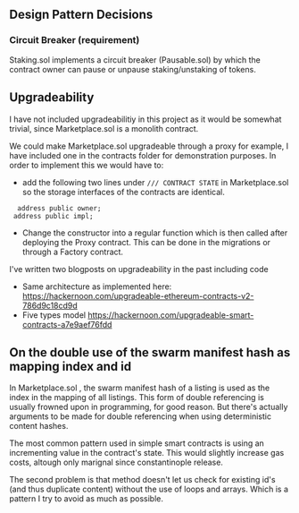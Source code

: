 ## Design Pattern Decisions

### Circuit Breaker (requirement) 

Staking.sol implements a circuit breaker (Pausable.sol) by which the contract owner can pause or unpause staking/unstaking of tokens. 

## Upgradeability 

I have not included upgradeabilitiy in this project as it would be somewhat trivial, since Marketplace.sol is a monolith contract. 

We could make Marketplace.sol upgradeable through a proxy for example, I have included one in the contracts folder for demonstration purposes.
In order to implement this we would have to: 
 * add the following two lines under `/// CONTRACT STATE` in Marketplace.sol so the storage interfaces of the contracts are identical.
 ```
   address public owner;
  address public impl;
 ```
 * Change the constructor into a regular function which is then called after deploying the Proxy contract. This can be done in the migrations or through a Factory contract. 

I've written two blogposts on upgradeability in the past including code
* Same architecture as implemented here: https://hackernoon.com/upgradeable-ethereum-contracts-v2-786d9c18cd9d
* Five types model https://hackernoon.com/upgradeable-smart-contracts-a7e9aef76fdd

## On the double use of the swarm manifest hash as mapping index and id 
In Marketplace.sol , the swarm manifest hash of a listing is used as the index in the mapping of all listings.
This form of double referencing is usually frowned upon in programming, for good reason. But there's actually arguments to be made for double referencing when using deterministic content hashes.

The most common pattern used in simple smart contracts is using an incrementing value in the contract's state. 
This would slightly increase gas costs, altough only marignal since constantinople release. 

The second problem is that method doesn't let us check for existing id's (and thus duplicate content) without the use of loops and arrays. Which is a pattern I try to avoid as much as possible.

